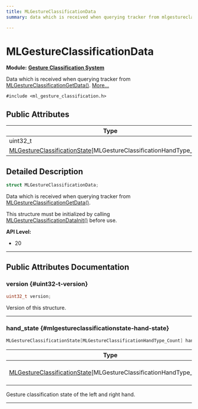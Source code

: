 ```yaml
---
title: MLGestureClassificationData
summary: data which is received when querying tracker from mlgestureclassificationgetdata. 

---
```


# MLGestureClassificationData

**Module:** **[Gesture Classification System](/api-ref/api/Modules/group___gesture_classification/group___gesture_classification.md)**



Data which is received when querying tracker from [MLGestureClassificationGetData()](/api-ref/api/Modules/group___gesture_classification/group___gesture_classification.md#mlresult-mlgestureclassificationgetdata).  [More...](#detailed-description)


`#include <ml_gesture_classification.h>`

## Public Attributes

| Type           | Name           |
| -------------- | -------------- |
| uint32_t | **[version](/api-ref/api/Modules/group___gesture_classification/struct_m_l_gesture_classification_data.md#uint32-t-version)**  |
| [MLGestureClassificationState](/api-ref/api/Modules/group___gesture_classification/struct_m_l_gesture_classification_state.md)[MLGestureClassificationHandType_Count] | **[hand_state](/api-ref/api/Modules/group___gesture_classification/struct_m_l_gesture_classification_data.md#mlgestureclassificationstate-hand-state)**  |

## Detailed Description

```cpp
struct MLGestureClassificationData;
```

Data which is received when querying tracker from [MLGestureClassificationGetData()](/api-ref/api/Modules/group___gesture_classification/group___gesture_classification.md#mlresult-mlgestureclassificationgetdata). 

This structure must be initialized by calling [MLGestureClassificationDataInit()](/api-ref/api/Modules/group___gesture_classification/group___gesture_classification.md#void-mlgestureclassificationdatainit) before use.




**API Level:**
  * 20




-----------
## Public Attributes Documentation

### version {#uint32-t-version}

```cpp
uint32_t version;
```


Version of this structure. 





-----------

### hand_state {#mlgestureclassificationstate-hand-state}

```cpp
MLGestureClassificationState[MLGestureClassificationHandType_Count] hand_state;
```



| Type | Description |
|--|--|
| [MLGestureClassificationState](/api-ref/api/Modules/group___gesture_classification/struct_m_l_gesture_classification_state.md)[MLGestureClassificationHandType_Count] | Gesture classification state of a single hand. [MLGestureClassificationHandType_Count] |


Gesture classification state of the left and right hand. 





-----------

